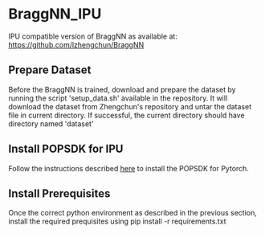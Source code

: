 # BraggNN_IPU

IPU compatible version of BraggNN as available at: https://github.com/lzhengchun/BraggNN

## Prepare Dataset
Before the BraggNN is trained, download and prepare the dataset by running the script 'setup_data.sh' available in the repository. It will download the dataset from Zhengchun's repository and untar the dataset file in current directory. If successful, the current directory should have directory named 'dataset'

## Install POPSDK for IPU
Follow the instructions described [here](https://docs.graphcore.ai/projects/ipu-pod-getting-started/en/latest/installation.html#sdk-installation) to install the POPSDK for Pytorch.

## Install Prerequisites
Once the correct python environment as described in the previous section, install the required prequisites using
  pip install -r requirements.txt
